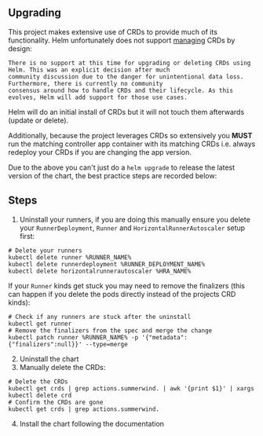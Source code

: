 ## Upgrading

This project makes extensive use of CRDs to provide much of its functionality. Helm unfortunately does not support [managing](https://helm.sh/docs/chart_best_practices/custom_resource_definitions/) CRDs by design:

```
There is no support at this time for upgrading or deleting CRDs using Helm. This was an explicit decision after much 
community discussion due to the danger for unintentional data loss. Furthermore, there is currently no community 
consensus around how to handle CRDs and their lifecycle. As this evolves, Helm will add support for those use cases.
```

Helm will do an initial install of CRDs but it will not touch them afterwards (update or delete).

Additionally, because the project leverages CRDs so extensively you **MUST** run the matching controller app container with its matching CRDs i.e. always redeploy your CRDs if you are changing the app version.

Due to the above you can't just do a `helm upgrade` to release the latest version of the chart, the best practice steps are recorded below:

## Steps

1. Uninstall your runners, if you are doing this manually ensure you delete your `RunnerDeployment`, `Runner` and `HorizontalRunnerAutoscaler` setup first:

```shell
# Delete your runners
kubectl delete runner %RUNNER_NAME%
kubectl delete runnerdeployment %RUNNER_DEPLOYMENT_NAME%
kubectl delete horizontalrunnerautoscaler %HRA_NAME%
```

If your `Runner` kinds get stuck you may need to remove the finalizers (this can happen if you delete the pods directly instead of the projects CRD kinds):

```shell
# Check if any runners are stuck after the uninstall
kubectl get runner
# Remove the finalizers from the spec and merge the change
kubectl patch runner %RUNNER_NAME% -p '{"metadata":{"finalizers":null}}' --type=merge
```

2. Uninstall the chart
3. Manually delete the CRDs:

```shell
# Delete the CRDs
kubectl get crds | grep actions.summerwind. | awk '{print $1}' | xargs kubectl delete crd
# Confirm the CRDs are gone
kubectl get crds | grep actions.summerwind.
```

4. Install the chart following the documentation
